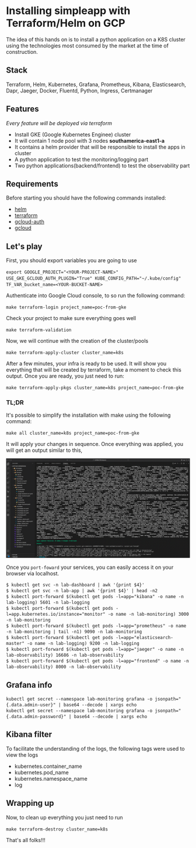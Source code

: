 # Installing simpleapp with Terraform/Helm on GCP

The idea of ​​this hands on is to install a python application on a K8S cluster using the technologies most consumed by the market at the time of construction.

## Stack

Terraform, Helm, Kubernetes, Grafana, Prometheus, Kibana, Elasticsearch, Dapr, Jaeger, Docker, Fluentd, Python, Ingress, Certmanager

## Features
_Every feature will be deployed via terraform_

- Install GKE (Google Kubernetes Enginee) cluster 
- It will contain 1 node pool with 3 nodes **southamerica-east1-a**
- It contains a helm provider that will be responsible to install the apps in cluster
- A python application to test the monitoring/logging part
- Two python applications(backend/frontend) to test the observability part

## Requirements
Before starting you should have the following commands installed:

- [helm](https://helm.sh/docs/intro/install/#helm)
- [terraform](https://www.terraform.io/downloads)
- [gcloud-auth](https://cloud.google.com/blog/products/containers-kubernetes/kubectl-auth-changes-in-gke)
- [gcloud](https://cloud.google.com/sdk/docs/install)

## Let's play

First, you should export variables you are going to use 

`export GOOGLE_PROJECT="<YOUR-PROJECT-NAME>" USE_GKE_GCLOUD_AUTH_PLUGIN="True" KUBE_CONFIG_PATH="~/.kube/config" TF_VAR_bucket_name=<YOUR-BUCKET-NAME>`

Authenticate into Google Cloud console, to so run the following command:

`make terraform-login project_name=poc-from-gke`

Check your project to make sure everything goes well

`make terraform-validation`

Now, we will continue with the creation of the cluster/pools

`make terraform-apply-cluster cluster_name=k8s`

After a few minutes, your infra is ready to be used. It will show you everything that will be created by terraform,
take a moment to check this output. Once you are ready, you just need to run:

`make terraform-apply-pkgs cluster_name=k8s project_name=poc-from-gke`

### TL;DR

It's possible to simplify the installation with make using the following command:

`make all cluster_name=k8s project_name=poc-from-gke`

It will apply your changes in sequence.
Once everything was applied, you will get an output similar to this,

![](https://raw.githubusercontent.com/romuloslv/simpleapp/main/1mgs/img11.png)

Once you `port-foward` your services, you can easily access it on your browser via localhost.

```
$ kubectl get svc -n lab-dashboard | awk '{print $4}'
$ kubectl get svc -n lab-app | awk '{print $4}' | head -n2
$ kubectl port-forward $(kubectl get pods -l=app="kibana" -o name -n lab-logging) 5601 -n lab-logging
$ kubectl port-forward $(kubectl get pods -l=app.kubernetes.io/instance="monitor" -o name -n lab-monitoring) 3000 -n lab-monitoring
$ kubectl port-forward $(kubectl get pods -l=app="prometheus" -o name -n lab-monitoring | tail -n1) 9090 -n lab-monitoring
$ kubectl port-forward $(kubectl get pods -l=app="elasticsearch-master" -o name -n lab-logging) 9200 -n lab-logging
$ kubectl port-forward $(kubectl get pods -l=app="jaeger" -o name -n lab-observability) 16686 -n lab-observability
$ kubectl port-forward $(kubectl get pods -l=app="frontend" -o name -n lab-observability) 8000 -n lab-observability
```

## Grafana info

```
kubectl get secret --namespace lab-monitoring grafana -o jsonpath="{.data.admin-user}" | base64 --decode | xargs echo
kubectl get secret --namespace lab-monitoring grafana -o jsonpath="{.data.admin-password}" | base64 --decode | xargs echo
```

## Kibana filter

To facilitate the understanding of the logs, the following tags were used to view the logs

- kubernetes.container_name
- kubernetes.pod_name
- kubernetes.namespace_name
- log

## Wrapping up
Now, to clean up everything you just need to run

`make terraform-destroy cluster_name=k8s`

That's all folks!!!
